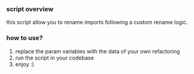 ### script overview

this script allow you to rename imports following a custom rename logic.

### how to use?

1. replace the param variables with the data of your own refactoring
2. run the script in your codebase
3. enjoy :)